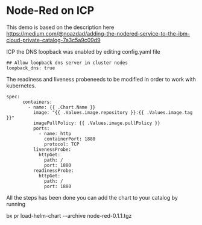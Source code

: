 # Node-Red on ICP
This demo is based on the description here
https://medium.com/@noazdad/adding-the-nodered-service-to-the-ibm-cloud-private-catalog-7a3c5a9c09d9

ICP the DNS loopback was enabled by editing config.yaml file

```
## Allow loopback dns server in cluster nodes
loopback_dns: true
```

The readiness and liveness probeneeds to be modified in order to work with kubernetes. 

```
spec:
      containers:
        - name: {{ .Chart.Name }}
          image: "{{ .Values.image.repository }}:{{ .Values.image.tag }}"
          imagePullPolicy: {{ .Values.image.pullPolicy }}
          ports:
            - name: http
              containerPort: 1880
              protocol: TCP
          livenessProbe:
            httpGet:
              path: /
              port: 1880
          readinessProbe:
            httpGet:
              path: /
              port: 1880
``` 

All the steps has been done you can add the chart to your catalog by running

bx pr load-helm-chart  --archive node-red-0.1.1.tgz


